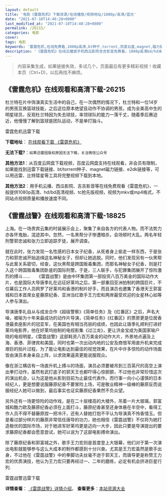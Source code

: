 ```yaml
---
layout: default
title: '电影《雷霆危机》下载资源/在线播放/视频地址/1080p/高清/蓝光'
date: "2021-07-10T14:40:28+0800"
last_modified_at: "2021-07-10T14:40:28+0800"
permalink: /26215/
categories: 电影
cover:
tags: 电影
keywords: '雷霆危机,在线免费看,1080p高清,bt种子,torrent,百度云盘,magnet,磁力链,迅雷下载资源'
description: '《雷霆危机》在线云播放手机西瓜影院吉吉影音免费看，1080p高清bd/hd未删减完整版和tc抢先枪版，mkv/mp4格式，附带bt/torrent种子、magnet/磁力链、百度云盘、网盘资源迅雷下载链接'
---
```


>内容采集生成，如果链接失效，多试几个，页面最后有更多精彩视频！收藏本页（Ctrl+D)，以后再找不麻烦。


## 《雷霆危机》在线观看和高清下载-26215

杜兰特在片中饰演真实生活中的自己，在一次偶然的情况下，杜兰特和一位14岁的男孩互换篮球技能，之后这位原本绝望且动作不协调的男孩，成为全美高中生的明星球员，反观杜兰特因为失去球技，率领球队的能力一落千丈，随着季后赛迫近，他慢慢了解到篮球是团队运动，不是单打独斗。</p>


雷霆危机迅雷下载

**下载地址**： [在线观看下载 《雷霆危机》](https://www.993dy.com//vod-detail-id-21945.html) 


**无法下载?**：`如果迅雷因版权原因无法下载，关注微信公众号 `

**其他方法1**：从百度云网盘下载视频，百度云网盘支持在线观看，非会员有限制，如果能找到迅雷下载链接、bt/torrent种子、magnet磁力链接、e2dk链接等，可以用迅雷、比特彗星等工具将完整视频下载到本地。

**其他方法2**：用手机云播、西瓜影院、吉吉影音等在线免费观看《雷霆危机》，一般提供1080p高清、hd/bd高清视频、tc抢先版视频，视频为mkv或mp4格式，不同站点视频质量和播放速度不同。


## 《雷霆战警》在线观看和高清下载-18825

上海。在一场贵宾云集的时装展示会上，聚集了来自各方的代表人物。而不法势力亦各怀鬼胎，混迹其中。忽然，一名黑帮分子惨遭暗杀，会场顿时大乱。两名年轻刑警郭忠诚和张力立即追踪歹徒，展开调查。</p>就在此时，张力发现一名性感的日本女子纪香，从死者身上偷走一样东西，于是张力和郭忠诚开始追缉这名神秘女子，但却让她逃脱。同时，他们发现另有一伙黑帮与此案关系密切，经查，这伙黑帮是跨国贩毒集团，而那名神秘女子纪香，则是打入这个跨国贩毒集团卧底的国际刑警。于是，三人联手，与犯罪集团展开了惊险激烈的搏斗……　　《雷霆战警》是由中环集团第一部投资八百万美金的国际动作大片，也是国际大导唐季礼在远征好莱坞之后，第一部重回亚洲拍制的跨国巨片，不仅幕后工作人员网罗了好莱坞和香港的制片好手，而且演员也邀集了香港天王郭富城和日本首席女星藤原纪香、亚洲当红歌手王力宏和两岸最受欢迎的女星林心如等人参与演出。</p>导演唐季礼自从与成龙合作《超级警察》《简单任务》及《红番区》之后，声名大噪，被喻为十年来最成功的动作片导演，《简单任务》《红番区》的票房更是位居香港最卖座影片的冠亚军，在美国也有相当亮丽的成绩，也因此让唐季礼顺利打进好莱坞电影界，他在好莱坞拍制的电视影集《过江龙》，更让洪金宝成为美国家喻户晓的电视明星。《雷霆战警》这部耗资八百万美金的动作大片，外景地点遍及上海、香港、菲律宾和美国，同时也第一次出动内地的公安及商借军用直升机来完成艰巨的拍片过程，为了能让电影达到最佳的视觉效果，在片中许多惊险的动作场面皆由演员本身亲自上阵，以求效果逼真更能说服观众。</p>像在浙江横店有一场直升机上搏斗的场面，演员必须要被吊到三百英尺的高空上演出拳打动作，虽然有武打底子的郭天王也都吓得心惊胆颤，不过他也非常珍惜这次的演出机会，认为这是他从影到目前为止最佳代表作。而行事一向小心谨慎的日本经纪人，更是想要说服藤原纪香不要冒险上场，可是敬业精神一级棒的藤原反而说服经纪人她可以做到，最后事实也证实藤原纪香果然不负众望。</p>另外还有一场更惊险的动作戏，是在二十层楼高的大楼外，吊着一片大玻璃，郭富城和酷力欧及藤原纪香必须在上面打斗，藤原纪香甚至还身体悬在半空中，看得工作人员不得不替藤原捏一把冷汗，还有人替她打抱不平认为导演真不怜香惜玉。但是看过部分样片的藤原非常信任唐导的功力，她也相信《雷霆战警》不仅将为她打造极优的国际市场，对于她进军好莱坞更是迈向一大步，因此只要是导演提出的要求藤原纪香都会愿意尝试，她可以说为了这部电影搏命演出。</p>除了藤原纪香和郭富城之外，歌手王力宏则是首度登上大银幕，他们对于第一次演出电影就能够参与这么大成本的制作都感到十分兴奋。尤其是王力宏虽然是歌手出身，不过他在《雷霆战警》中的拳脚功夫丝毫不逊于郭天王，而唐导更是称赞王力宏的优质演技，他认为王力宏只要再经过一、二年的磨练，必定有机会挤进巨星行列.


雷霆战警迅雷下载

**详情查看**： [《雷霆战警》详情介绍](/movie/18825/)， **查看更多**：[本站资源大全](/movie/t/all/)

